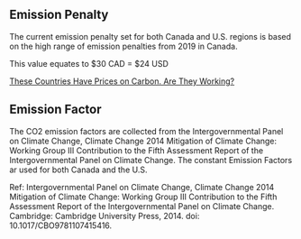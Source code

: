 ## Emission Penalty
The current emission penalty set for both Canada and U.S. regions is based on the high range of emission penalties from 2019 in Canada.

This value equates to $30 CAD = $24 USD

[These Countries Have Prices on Carbon. Are They Working?](https://www.nytimes.com/interactive/2019/04/02/climate/pricing-carbon-emissions.html)

## Emission Factor

The CO2 emission factors are collected from the Intergovernmental Panel on Climate Change, Climate Change 2014 Mitigation of Climate Change: Working Group III Contribution to the Fifth Assessment Report of the Intergovernmental Panel on Climate Change. The constant Emission Factors ar used for both Canada and the U.S.

Ref: Intergovernmental Panel on Climate Change, Climate Change 2014 Mitigation of Climate Change:
Working Group III Contribution to the Fifth Assessment Report of the Intergovernmental Panel on
Climate Change. Cambridge: Cambridge University Press, 2014. doi: 10.1017/CBO9781107415416.